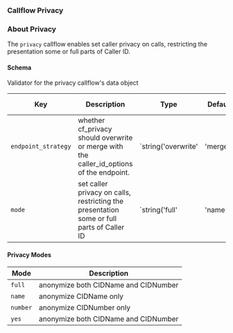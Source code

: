 ### Callflow Privacy

### About Privacy

The `privacy` callflow enables set caller privacy on calls, restricting the presentation some or full parts of Caller ID.

#### Schema

Validator for the privacy callflow's data object



Key | Description | Type | Default | Required | Support Level
--- | ----------- | ---- | ------- | -------- | -------------
`endpoint_strategy` | whether cf_privacy should overwrite or merge with the caller_id_options of the endpoint. | `string('overwrite' | 'merge')` | `overwrite` | `false` |  
`mode` | set caller privacy on calls, restricting the presentation some or full parts of Caller ID | `string('full' | 'name' | 'number' | 'yes')` | `full` | `false` |  






#### Privacy Modes

Mode | Description
---- | -----------
`full` | anonymize both CIDName and CIDNumber
`name` | anonymize CIDName only
`number` | anonymize CIDNumber only
`yes` | anonymize both CIDName and CIDNumber
